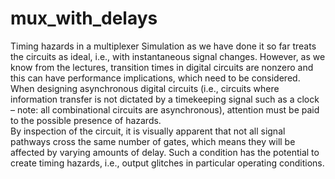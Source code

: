 # mux_with_delays
Timing hazards in a multiplexer
Simulation as we have done it so far treats the circuits as ideal, i.e., with instantaneous signal changes. However, as we know from the lectures, transition times in digital circuits are nonzero and this can have performance implications, which need to be considered. When designing asynchronous digital circuits (i.e., circuits where information transfer is not dictated by a timekeeping signal such as a clock – note: all combinational circuits are asynchronous), attention must be paid to the possible presence of hazards.  
By inspection of the circuit, it is visually apparent that not all signal pathways cross the same number of gates, which means they will be affected by varying amounts of delay. Such a condition has the potential to create timing hazards, i.e., output glitches in particular operating conditions.  
